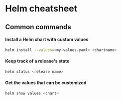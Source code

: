 # Helm cheatsheet

## Common commands

#### Install a Helm chart with custom values

```sh
helm install --values=<my-values.yaml> <chartname>
```

#### Keep track of a release's state

```sh
helm status <release name>
```


#### Get the values that can be customized

```sh
helm show values <chart>
```



